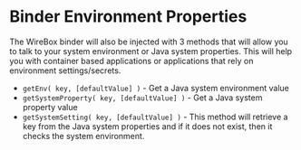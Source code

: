 # Binder Environment Properties

The WireBox binder will also be injected with 3 methods that will allow you to talk to your system environment or Java system properties. This will help you with container based applications or applications that rely on environment settings/secrets.

* `getEnv( key, [defaultValue] )` - Get a Java system environment value
* `getSystemProperty( key, [defaultValue] )` - Get a Java system property value
* `getSystemSetting( key, [defaultValue] )` - This method will retrieve a key from the Java system properties and if it does not exist, then it checks the system environment.

